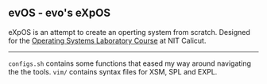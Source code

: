 ## evOS - evo's eXpOS

eXpOS is an attempt to create an operting system from scratch. Designed for the [Operating Systems Laboratory Course](https://exposnitc.github.io/) at NIT Calicut.

---

`configs.sh` contains some functions that eased my way around navigating the the tools.
`vim/` contains syntax files for XSM, SPL and EXPL.
